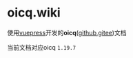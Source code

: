 # oicq.wiki

使用[vuepress](https://vuepress.vuejs.org/zh/)开发的**oicq**([github](https://github.com/takayama-lily/oicq),[gitee](https://gitee.com/takayama/oicq))文档

当前文档对应oicq `1.19.7`
